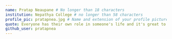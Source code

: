 ```yaml
---
name: Pratap Neaupane # No longer than 18 characters
institution: Nepathya College # no longer than 58 characters
profile_pic: pratapnea.jpg # Name and extension of your profile picture(ex. mona.png)
quote: Everyone has their own role in someone's life and it's great to meet them. Thank you everyone! # no longer than 100 characters
github_user: pratapnea
---
```

